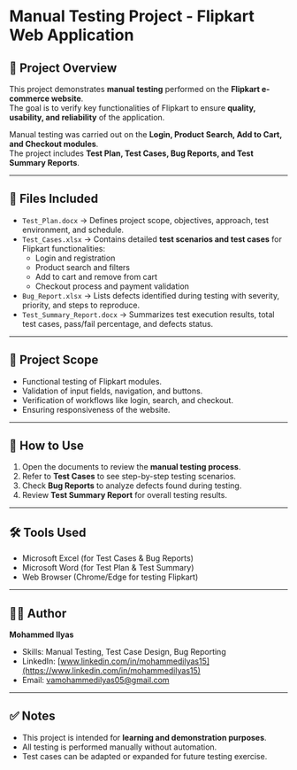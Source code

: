# Manual Testing Project - Flipkart Web Application

## 📌 Project Overview
This project demonstrates **manual testing** performed on the **Flipkart e-commerce website**.  
The goal is to verify key functionalities of Flipkart to ensure **quality, usability, and reliability** of the application.  

Manual testing was carried out on the **Login, Product Search, Add to Cart, and Checkout modules**.  
The project includes **Test Plan, Test Cases, Bug Reports, and Test Summary Reports**.

--- 

## 📂 Files Included
- `Test_Plan.docx` → Defines project scope, objectives, approach, test environment, and schedule.  
- `Test_Cases.xlsx` → Contains detailed **test scenarios and test cases** for Flipkart functionalities:  
  - Login and registration  
  - Product search and filters  
  - Add to cart and remove from cart  
  - Checkout process and payment validation  
- `Bug_Report.xlsx` → Lists defects identified during testing with severity, priority, and steps to reproduce.  
- `Test_Summary_Report.docx` → Summarizes test execution results, total test cases, pass/fail percentage, and defects status.  

---

## 📌 Project Scope
- Functional testing of Flipkart modules.  
- Validation of input fields, navigation, and buttons.  
- Verification of workflows like login, search, and checkout.  
- Ensuring responsiveness of the website.  

---

## 🚀 How to Use
1. Open the documents to review the **manual testing process**.  
2. Refer to **Test Cases** to see step-by-step testing scenarios.  
3. Check **Bug Reports** to analyze defects found during testing.  
4. Review **Test Summary Report** for overall testing results.  

---

## 🛠 Tools Used
- Microsoft Excel (for Test Cases & Bug Reports)  
- Microsoft Word (for Test Plan & Test Summary)  
- Web Browser (Chrome/Edge for testing Flipkart)  

---

## 👨‍💻 Author
**Mohammed Ilyas**  
- Skills: Manual Testing, Test Case Design, Bug Reporting  
- LinkedIn: [www.linkedin.com/in/mohammedilyas15](https://www.linkedin.com/in/mohammedilyas15)  
- Email: vamohammedilyas05@gmail.com  

---

## ✅ Notes
- This project is intended for **learning and demonstration purposes**.  
- All testing is performed manually without automation.  
- Test cases can be adapted or expanded for future testing exercise.  
